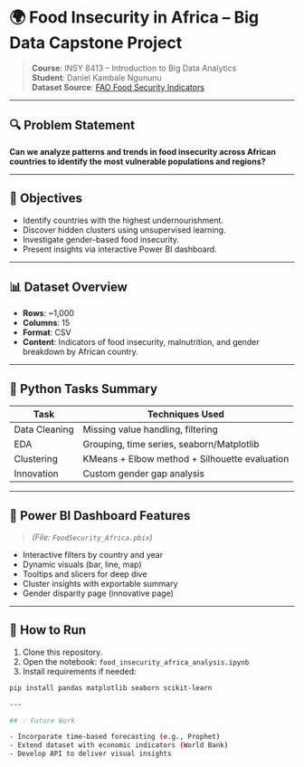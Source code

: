 # 🌍 Food Insecurity in Africa – Big Data Capstone Project

> **Course**: INSY 8413 – Introduction to Big Data Analytics  
> **Student**: Daniel Kambale Ngununu  
> **Dataset Source**: [FAO Food Security Indicators](https://www.fao.org/faostat/)

---

## 🔍 Problem Statement

**Can we analyze patterns and trends in food insecurity across African countries to identify the most vulnerable populations and regions?**

---

## 🧠 Objectives

- Identify countries with the highest undernourishment.
- Discover hidden clusters using unsupervised learning.
- Investigate gender-based food insecurity.
- Present insights via interactive Power BI dashboard.

---

## 📊 Dataset Overview

- **Rows**: ~1,000  
- **Columns**: 15  
- **Format**: CSV  
- **Content**: Indicators of food insecurity, malnutrition, and gender breakdown by African country.

---

## 🧪 Python Tasks Summary

| Task                     | Techniques Used                                 |
|--------------------------|-------------------------------------------------|
| Data Cleaning            | Missing value handling, filtering               |
| EDA                      | Grouping, time series, seaborn/Matplotlib       |
| Clustering               | KMeans + Elbow method + Silhouette evaluation   |
| Innovation               | Custom gender gap analysis                      |

---

## 🧠 Power BI Dashboard Features

> *(File: `FoodSecurity_Africa.pbix`)*

- Interactive filters by country and year  
- Dynamic visuals (bar, line, map)  
- Tooltips and slicers for deep dive  
- Cluster insights with exportable summary  
- Gender disparity page (innovative page)

---

## 🧾 How to Run

1. Clone this repository.
2. Open the notebook: `food_insecurity_africa_analysis.ipynb`
3. Install requirements if needed:

```bash
pip install pandas matplotlib seaborn scikit-learn

---

## 💡 Future Work

- Incorporate time-based forecasting (e.g., Prophet)
- Extend dataset with economic indicators (World Bank)
- Develop API to deliver visual insights

